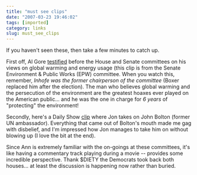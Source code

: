 ```yaml
---
title: "must see clips"
date: "2007-03-23 19:46:02"
tags: [imported]
category: links
slug: must_see_clips
---
```


If you haven't seen these, then take a few minutes to catch up.

First off, Al Gore <a href="http://onegoodmove.org/1gm/1gmarchive/2007/03/al_gore_testifi.html">testified</a> before the House and Senate committees on his views on global warming and energy usage (this clip is from the Senate Environment & Public Works (EPW) committee. When you watch this, remember, <em>Inhofe was the former chairperson of the committee</em> (Boxer replaced him after the election). The man who believes global warming and the persecution of the environment are the greatest hoaxes ever played on the American public... and he was the one in charge for <em>6 years</em> of "protecting" the environment!

Secondly, here's a Daily Show <a href="http://www.crooksandliars.com/2007/03/21/jon-stewart-vs-john-bolton/">clip</a> where Jon takes on John Bolton (former UN ambassador). Everything that came out of Bolton's mouth made me gag with disbelief, and I'm impressed how Jon manages to take him on without blowing up (I love the bit at the end).

Since Ann is extremely familiar with the on-goings at these committees, it's like having a commentary track playing during a movie -- provides some incredible perspective. Thank $DIETY the Democrats took back both houses... at least the discussion is happening now rather than buried.
